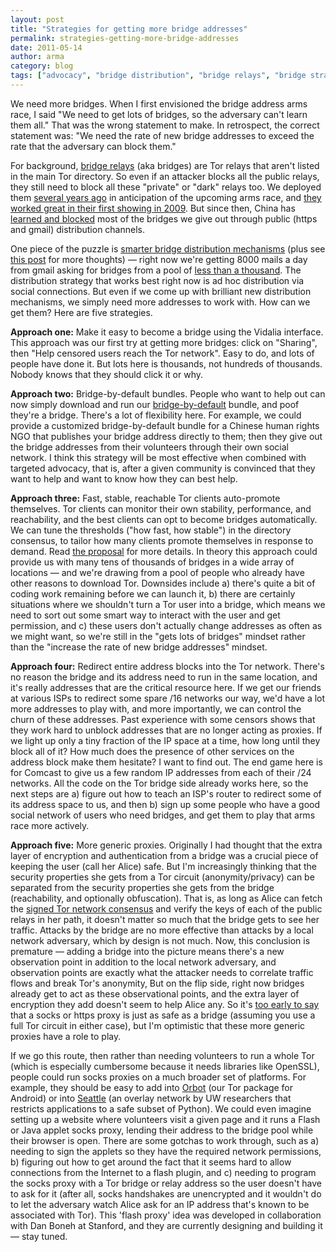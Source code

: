 ```yaml
---
layout: post
title: "Strategies for getting more bridge addresses"
permalink: strategies-getting-more-bridge-addresses
date: 2011-05-14
author: arma
category: blog
tags: ["advocacy", "bridge distribution", "bridge relays", "bridge strategies", "circumvention", "research"]
---
```


We need more bridges. When I first envisioned the bridge address arms race, I said "We need to get lots of bridges, so the adversary can't learn them all." That was the wrong statement to make. In retrospect, the correct statement was: "We need the rate of new bridge addresses to exceed the rate that the adversary can block them."

For background, [bridge relays](https://www.torproject.org/bridges) (aka bridges) are Tor relays that aren't listed in the main Tor directory. So even if an attacker blocks all the public relays, they still need to block all these "private" or "dark" relays too. We deployed them [several years ago](https://svn.torproject.org/svn/projects/design-paper/blocking.html) in anticipation of the upcoming arms race, and [they worked great in their first showing in 2009](https://blog.torproject.org/blog/picturing-tor-censorship-china). But since then, China has [learned and blocked](https://metrics.torproject.org/users.html?graph=bridge-users&start=2010-01-01&end=2011-04-09&country=cn#bridge-users) most of the bridges we give out through public (https and gmail) distribution channels.

One piece of the puzzle is [smarter bridge distribution mechanisms](https://blog.torproject.org/blog/bridge-distribution-strategies) (plus see [this post](http://archives.seul.org/or/dev/Dec-2009/msg00000.html) for more thoughts) — right now we're getting 8000 mails a day from gmail asking for bridges from a pool of [less than a thousand](https://metrics.torproject.org/network.html#networksize). The distribution strategy that works best right now is ad hoc distribution via social connections. But even if we come up with brilliant new distribution mechanisms, we simply need more addresses to work with. How can we get them? Here are five strategies.

**Approach one:** Make it easy to become a bridge using the Vidalia interface. This approach was our first try at getting more bridges: click on "Sharing", then "Help censored users reach the Tor network". Easy to do, and lots of people have done it. But lots here is thousands, not hundreds of thousands. Nobody knows that they should click it or why.

**Approach two:** Bridge-by-default bundles. People who want to help out can now simply download and run our [bridge-by-default](https://blog.torproject.org/blog/windows-bridge-default-bundle) bundle, and poof they're a bridge. There's a lot of flexibility here. For example, we could provide a customized bridge-by-default bundle for a Chinese human rights NGO that publishes your bridge address directly to them; then they give out the bridge addresses from their volunteers through their own social network. I think this strategy will be most effective when combined with targeted advocacy, that is, after a given community is convinced that they want to help and want to know how they can best help.

**Approach three:** Fast, stable, reachable Tor clients auto-promote themselves. Tor clients can monitor their own stability, performance, and reachability, and the best clients can opt to become bridges automatically. We can tune the thresholds ("how fast, how stable") in the directory consensus, to tailor how many clients promote themselves in response to demand. Read [the proposal](https://gitweb.torproject.org/torspec.git/blob/HEAD:/proposals/175-automatic-node-promotion.txt) for more details. In theory this approach could provide us with many tens of thousands of bridges in a wide array of locations — and we're drawing from a pool of people who already have other reasons to download Tor. Downsides include a) there's quite a bit of coding work remaining before we can launch it, b) there are certainly situations where we shouldn't turn a Tor user into a bridge, which means we need to sort out some smart way to interact with the user and get permission, and c) these users don't actually change addresses as often as we might want, so we're still in the "gets lots of bridges" mindset rather than the "increase the rate of new bridge addresses" mindset.

**Approach four:** Redirect entire address blocks into the Tor network. There's no reason the bridge and its address need to run in the same location, and it's really addresses that are the critical resource here. If we get our friends at various ISPs to redirect some spare /16 networks our way, we'd have a lot more addresses to play with, and more importantly, we can control the churn of these addresses. Past experience with some censors shows that they work hard to unblock addresses that are no longer acting as proxies. If we light up only a tiny fraction of the IP space at a time, how long until they block all of it? How much does the presence of other services on the address block make them hesitate? I want to find out. The end game here is for Comcast to give us a few random IP addresses from each of their /24 networks. All the code on the Tor bridge side already works here, so the next steps are a) figure out how to teach an ISP's router to redirect some of its address space to us, and then b) sign up some people who have a good social network of users who need bridges, and get them to play that arms race more actively.

**Approach five:** More generic proxies. Originally I had thought that the extra layer of encryption and authentication from a bridge was a crucial piece of keeping the user (call her Alice) safe. But I'm increasingly thinking that the security properties she gets from a Tor circuit (anonymity/privacy) can be separated from the security properties she gets from the bridge (reachability, and optionally obfuscation). That is, as long as Alice can fetch the [signed Tor network consensus](https://torproject.org/docs/faq#KeyManagement) and verify the keys of each of the public relays in her path, it doesn't matter so much that the bridge gets to see her traffic. Attacks by the bridge are no more effective than attacks by a local network adversary, which by design is not much. Now, this conclusion is premature — adding a bridge into the picture means there's a new observation point in addition to the local network adversary, and observation points are exactly what the attacker needs to correlate traffic flows and break Tor's anonymity, But on the flip side, right now bridges already get to act as these observational points, and the extra layer of encryption they add doesn't seem to help Alice any. So it's [too early to say](https://trac.torproject.org/projects/tor/ticket/2764) that a socks or https proxy is just as safe as a bridge (assuming you use a full Tor circuit in either case), but I'm optimistic that these more generic proxies have a role to play.

If we go this route, then rather than needing volunteers to run a whole Tor (which is especially cumbersome because it needs libraries like OpenSSL), people could run socks proxies on a much broader set of platforms. For example, they should be easy to add into [Orbot](https://www.torproject.org/docs/android) (our Tor package for Android) or into [Seattle](https://seattle.cs.washington.edu/html/) (an overlay network by UW researchers that restricts applications to a safe subset of Python). We could even imagine setting up a website where volunteers visit a given page and it runs a Flash or Java applet socks proxy, lending their address to the bridge pool while their browser is open. There are some gotchas to work through, such as a) needing to sign the applets so they have the required network permissions, b) figuring out how to get around the fact that it seems hard to allow connections from the Internet to a flash plugin, and c) needing to program the socks proxy with a Tor bridge or relay address so the user doesn't have to ask for it (after all, socks handshakes are unencrypted and it wouldn't do to let the adversary watch Alice ask for an IP address that's known to be associated with Tor). This 'flash proxy' idea was developed in collaboration with Dan Boneh at Stanford, and they are currently designing and building it — stay tuned.

